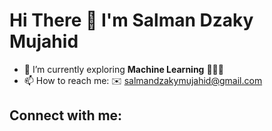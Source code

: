 # Hi There 👋 I'm Salman Dzaky Mujahid
- 🌱 I’m currently exploring **Machine Learning** 🤖🤖🤖
- 📫 How to reach me: ✉️ salmandzakymujahid@gmail.com

## Connect with me:
<!--
**salman-dzaky/salman-dzaky** is a ✨ _special_ ✨ repository because its `README.md` (this file) appears on your GitHub profile.

Here are some ideas to get you started:

- 🔭 I’m currently working on ...
- 🌱 I’m currently learning ...
- 👯 I’m looking to collaborate on ...
- 🤔 I’m looking for help with ...
- 💬 Ask me about ...
- 📫 How to reach me: ...
- 😄 Pronouns: ...
- ⚡ Fun fact: ...
-->
